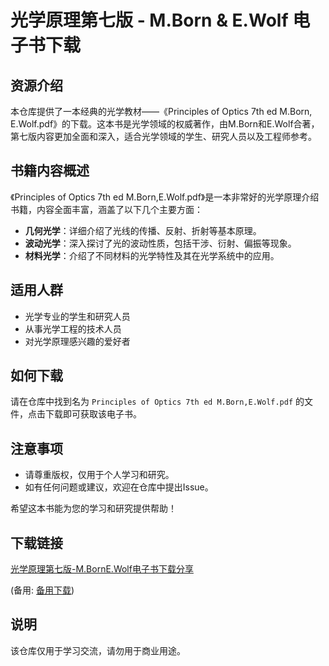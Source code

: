 # 光学原理第七版 - M.Born & E.Wolf 电子书下载

## 资源介绍

本仓库提供了一本经典的光学教材——《Principles of Optics 7th ed M.Born, E.Wolf.pdf》的下载。这本书是光学领域的权威著作，由M.Born和E.Wolf合著，第七版内容更加全面和深入，适合光学领域的学生、研究人员以及工程师参考。

## 书籍内容概述

《Principles of Optics 7th ed M.Born,E.Wolf.pdf》是一本非常好的光学原理介绍书籍，内容全面丰富，涵盖了以下几个主要方面：

- **几何光学**：详细介绍了光线的传播、反射、折射等基本原理。
- **波动光学**：深入探讨了光的波动性质，包括干涉、衍射、偏振等现象。
- **材料光学**：介绍了不同材料的光学特性及其在光学系统中的应用。

## 适用人群

- 光学专业的学生和研究人员
- 从事光学工程的技术人员
- 对光学原理感兴趣的爱好者

## 如何下载

请在仓库中找到名为 `Principles of Optics 7th ed M.Born,E.Wolf.pdf` 的文件，点击下载即可获取该电子书。

## 注意事项

- 请尊重版权，仅用于个人学习和研究。
- 如有任何问题或建议，欢迎在仓库中提出Issue。

希望这本书能为您的学习和研究提供帮助！

## 下载链接
[光学原理第七版-M.BornE.Wolf电子书下载分享](https://pan.quark.cn/s/39d242fb0f0e) 

(备用: [备用下载](https://pan.baidu.com/s/1xdOD7UydDdnHWrqoMFhLWg?pwd=1234))

## 说明

该仓库仅用于学习交流，请勿用于商业用途。
